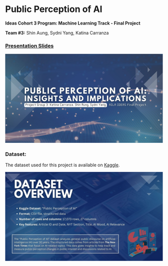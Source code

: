 # Public Perception of AI
**Ideas Cohort 3 Program: Machine Learning Track - Final Project**

**Team #3:** Shin Aung, Sydni Yang, Katina Carranza

### [Presentation Slides](/slides/)
![Thumbnail](/slides/1.jpg)

### Dataset:
The dataset used for this project is available on [Kaggle](https://www.kaggle.com/datasets/saurabhshahane/public-perception-of-ai).

![Dataset Overview](/slides/3.jpg)